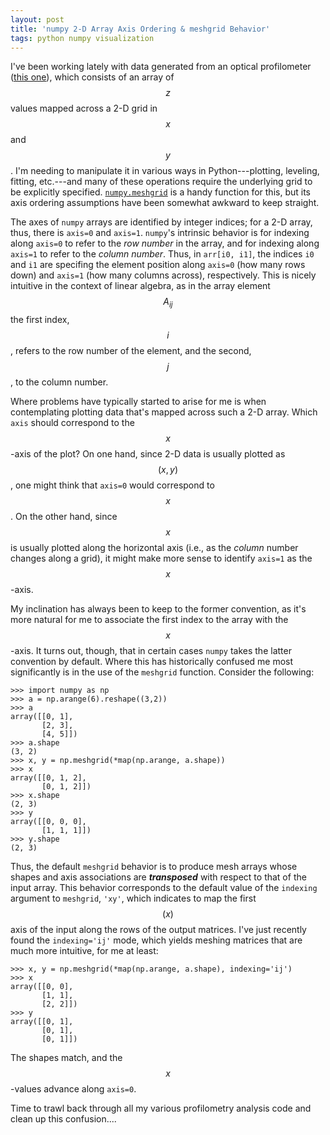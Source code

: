 ```yaml
---
layout: post
title: 'numpy 2-D Array Axis Ordering & meshgrid Behavior'
tags: python numpy visualization
---
```


I've been working lately with data generated from an optical profilometer ([this one](https://nanovea.com/wp-content/themes/wp-nanovea/images/images/ST400.jpg)), which consists of an array of $$z$$ values mapped across a 2-D grid in $$x$$ and $$y$$. I'm needing to manipulate it in various ways in Python---plotting, leveling, fitting, etc.---and many of these operations require the underlying grid to be explicitly specified.  [`numpy.meshgrid`](https://docs.scipy.org/doc/numpy/reference/generated/numpy.meshgrid.html) is a handy function for this, but its axis ordering assumptions have been somewhat awkward to keep straight.

The axes of `numpy` arrays are identified by integer indices; for a 2-D array, thus, there is `axis=0` and `axis=1`.  `numpy`'s intrinsic behavior is for indexing along `axis=0` to refer to the *row number* in the array, and for indexing along `axis=1` to refer to the *column number*.  Thus, in `arr[i0, i1]`, the indices `i0` and `i1` are specifing the element position along `axis=0` (how many rows down) and `axis=1` (how many columns across), respectively. This is nicely intuitive in the context of linear algebra, as in the array element $$A_{ij}$$ the first index, $$i$$, refers to the row number of the element, and the second, $$j$$, to the column number.

Where problems have typically started to arise for me is when contemplating plotting data that's mapped across such a 2-D array. Which `axis` should correspond to the $$x$$-axis of the plot?  On one hand, since 2-D data is usually plotted as $$\left(x,y\right)$$, one might think that `axis=0` would correspond to $$x$$. On the other hand, since $$x$$ is usually plotted along the horizontal axis (i.e., as the *column* number changes along a grid), it might make more sense to identify `axis=1` as the $$x$$-axis.

My inclination has always been to keep to the former convention, as it's more natural for me to associate the first index to the array with the $$x$$-axis. It turns out, though, that in certain cases `numpy` takes the latter convention by default. Where this has historically confused me most significantly is in the use of the `meshgrid` function.  Consider the following:

```
>>> import numpy as np
>>> a = np.arange(6).reshape((3,2))
>>> a
array([[0, 1],
       [2, 3],
       [4, 5]])
>>> a.shape
(3, 2)
>>> x, y = np.meshgrid(*map(np.arange, a.shape))
>>> x
array([[0, 1, 2],
       [0, 1, 2]])
>>> x.shape
(2, 3)
>>> y
array([[0, 0, 0],
       [1, 1, 1]])
>>> y.shape
(2, 3)
```

Thus, the default `meshgrid` behavior is to produce mesh arrays whose shapes and axis associations are ***transposed*** with respect to that of the input array.  This behavior corresponds to the default value of the `indexing` argument to `meshgrid`, `'xy'`, which indicates to map the first $$(x)$$ axis of the input along the rows of the output matrices.  I've just recently found the `indexing='ij'` mode, which yields meshing matrices that are much more intuitive, for me at least:

```
>>> x, y = np.meshgrid(*map(np.arange, a.shape), indexing='ij')
>>> x
array([[0, 0],
       [1, 1],
       [2, 2]])
>>> y
array([[0, 1],
       [0, 1],
       [0, 1]])
```

The shapes match, and the $$x$$-values advance along `axis=0`.

Time to trawl back through all my various profilometry analysis code and clean up this confusion....


